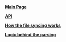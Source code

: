 **[Main Page](SyncButlerDevelopmentReference.md)**

**[API](http://syncbutler.googlecode.com/files/SyncButler_Generated_API%20_672.zip)**

**[How the file syncing works](SyncingAlgorithm.md)**

**[Logic behind the parsing](Scanning_Algorithm.md)**

